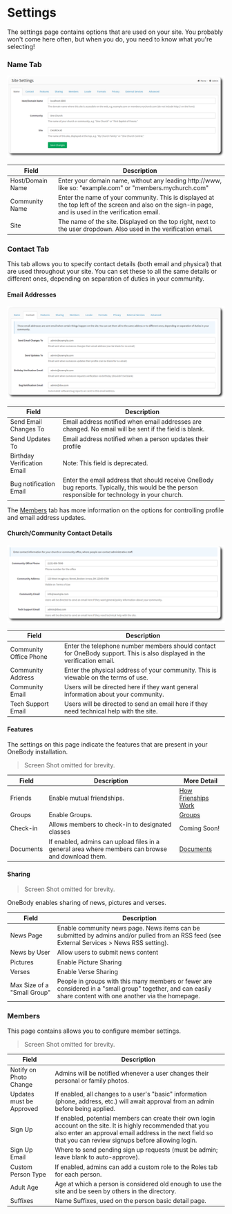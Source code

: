 # Settings

The settings page contains options that are used on your site. You probably won't come here often, but when you do, you need to know what you're selecting!

### Name Tab

![Name Tab](../img/admin/settings-1.png)

Field | Description
------------ | -------------
Host/Domain Name | Enter your domain name, without any leading http://www, like so: "example.com" or "members.mychurch.com"
Community Name | Enter the name of your community. This is displayed at the top left of the screen and also on the sign-in page, and is used in the verification email.
Site | The name of the site. Displayed on the top right, next to the user dropdown. Also used in the verification email.


### Contact Tab


This tab allows you to specify contact details (both email and physical) that are used throughout your site. You can set these to all the same details or different ones, depending on separation of duties in your community.

#### Email Addresses

![Contact Tab](../img/admin/settings-2.png)

Field | Description
------------ | -------------
Send Email Changes To | Email address notified when email addresses are changed. No email will be sent if the field is blank.
Send Updates To | Email address notified when a person updates their profile
Birthday Verification Email | Note: This field is deprecated.
Bug notification Email | Enter the email address that should receive OneBody bug reports. Typically, this would be the person responsible for technology in your church.

The [Members](#members) tab has more information on the options for controlling profile and email address updates.

#### Church/Community Contact Details

![Community Settings](../img/admin/settings-3.png)

Field | Description
------------ | -------------
Community Office Phone | Enter the telephone number members should contact for OneBody support. This is also displayed in the verification email.
Community Address | Enter the physical address of your community. This is viewable on the terms of use.
Community Email | Users will be directed here if they want general information about your community.
Tech Support Email | Users will be directed to send an email here if they need technical help with the site.

#### Features

The settings on this page indicate the features that are present in your OneBody installation.

> Screen Shot omitted for brevity.

| Field | Description | More Detail |
| ------------ | ------------- | ------------- |
| Friends | Enable mutual friendships. | [How Frienships Work](../getting_started/README.html#about-friends) |
| Groups | Enable Groups. | [Groups](../groups/README.html) |
| Check-in |  Allows members to check-in to designated classes | Coming Soon! |
| Documents | If enabled, admins can upload files in a general area where members can browse and download them. | [Documents](../documents/README.html) |

#### Sharing

> Screen Shot omitted for brevity.

OneBody enables sharing of news, pictures and verses.

| Field | Description |
| -- | -- |
| News Page | Enable community news page. News items can be submitted by admins and/or pulled from an RSS feed (see External Services > News RSS setting). |
| News by User | Allow users to submit news content |
| Pictures | Enable Picture Sharing |
| Verses | Enable Verse Sharing |
| Max Size of a "Small Group" | People in groups with this many members or fewer are considered in a "small group" together, and can easily share content with one another via the homepage.|

### Members

This page contains allows you to configure member settings.

> Screen Shot omitted for brevity.

| Field | Description  |
| -- | -- |
| Notify on Photo Change | Admins will be notified whenever a user changes their personal or family photos. |
| Updates must be Approved | If enabled, all changes to a user's "basic" information (phone, address, etc.) will await approval from an admin before being applied. |
| Sign Up | If enabled, potential members can create their own login account on the site. It is highly recommended that you also enter an approval email address in the next field so that you can review signups before allowing login. |
| Sign Up Email | Where to send pending sign up requests (must be admin; leave blank to auto-approve). |
| Custom Person Type | If enabled, admins can add a custom role to the Roles tab for each person.  |
| Adult Age | Age at which a person is considered old enough to use the site and be seen by others in the directory. |
| Suffixes | Name Suffixes, used on the person basic detail page. |
